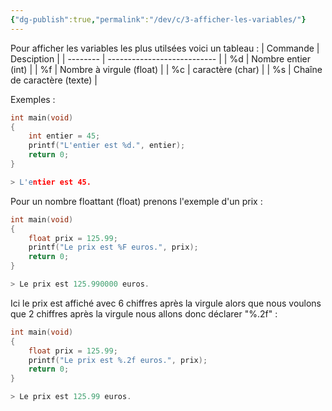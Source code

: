 ```yaml
---
{"dg-publish":true,"permalink":"/dev/c/3-afficher-les-variables/"}
---
```


Pour afficher les variables les plus utilsées voici un tableau :
| Commande | Desciption                  |
| -------- | --------------------------- |
| %d       | Nombre entier (int)         |
| %f       | Nombre à virgule (float)    |
| %c       | caractère (char)            |
| %s       | Chaîne de caractère (texte) |

Exemples :
```C 
int main(void)
{
    int entier = 45;
    printf("L'entier est %d.", entier);
    return 0;
}

> L'entier est 45.
```

Pour un nombre floattant (float) prenons l'exemple d'un prix :
```C 
int main(void)
{
    float prix = 125.99;
    printf("Le prix est %F euros.", prix);
    return 0;
}

> Le prix est 125.990000 euros.
```
Ici le prix est affiché avec 6 chiffres après la virgule alors que nous voulons que 2 chiffres après la virgule nous allons donc déclarer "%.2f" :
```C 
int main(void)
{
    float prix = 125.99;
    printf("Le prix est %.2f euros.", prix);
    return 0;
}

> Le prix est 125.99 euros.
```

